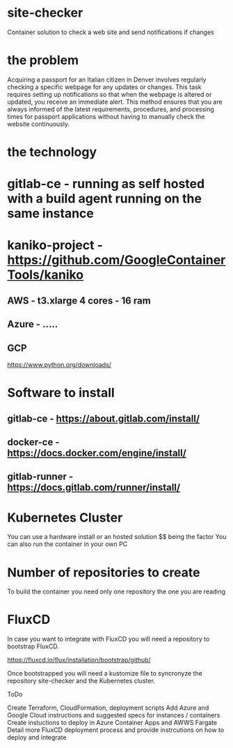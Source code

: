 # site-checker
Container solution to check a web site and send notifications if changes

# the problem

Acquiring a passport for an Italian citizen in Denver involves regularly checking a specific webpage for any updates or changes. This task requires setting up notifications so that when the webpage is altered or updated, you receive an immediate alert. This method ensures that you are always informed of the latest requirements, procedures, and processing times for passport applications without having to manually check the website continuously.

# the technology

# gitlab-ce - running as self hosted with a build agent running on the same instance 

# kaniko-project - https://github.com/GoogleContainerTools/kaniko

## AWS - t3.xlarge  4 cores - 16 ram 
## Azure - .....
## GCP

https://www.python.org/downloads/


# Software to install

## gitlab-ce  -     https://about.gitlab.com/install/
## docker-ce   -    https://docs.docker.com/engine/install/
## gitlab-runner   -   https://docs.gitlab.com/runner/install/

# Kubernetes Cluster 

You can use a hardware install or an hosted solution $$ being the factor
You can also run the container in your own PC


# Number of repositories to create

To build the container you need only one repository the one you are reading


# FluxCD

In case you want to integrate with FluxCD you will need a repository to bootstrap FluxCD.

https://fluxcd.io/flux/installation/bootstrap/github/

Once bootstrapped you will need a kustomize file to syncronyze the repository site-checker and the Kubernetes cluster.


ToDo

Create Terraform, CloudFormation, deployment scripts 
Add Azure and Google Cloud instructions and suggested specs for instances / containers
Create instuctions to deploy in Azure Container Apps and AWWS Fargate
Detail more FluxCD deployment process and provide instrcutions on how to deploy and integrate
